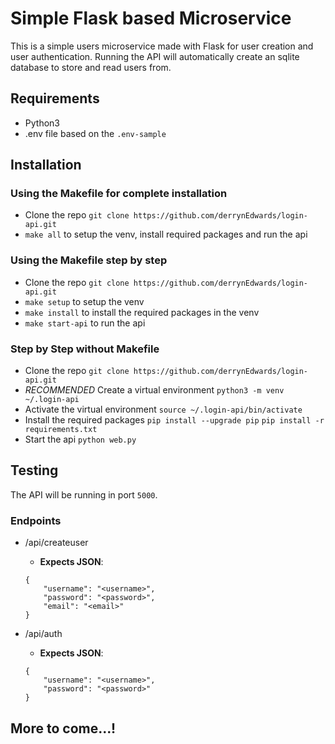 # Simple Flask based Microservice
This is a simple users microservice made with Flask for user creation and user authentication.
Running the API will automatically create an sqlite database to store and read users from.

## Requirements
- Python3
- .env file based on the `.env-sample`

## Installation

### Using the Makefile for complete installation
- Clone the repo `git clone https://github.com/derrynEdwards/login-api.git`
- `make all` to setup the venv, install required packages and run the api

### Using the Makefile step by step
- Clone the repo `git clone https://github.com/derrynEdwards/login-api.git`
- `make setup` to setup the venv
- `make install` to install the required packages in the venv
- `make start-api` to run the api

### Step by Step without Makefile
- Clone the repo `git clone https://github.com/derrynEdwards/login-api.git`
- *RECOMMENDED* Create a virtual environment `python3 -m venv ~/.login-api`
- Activate the virtual environment `source ~/.login-api/bin/activate`
- Install the required packages `pip install --upgrade pip` `pip install -r requirements.txt`
- Start the api `python web.py`

## Testing
The API will be running in port `5000`. 

### Endpoints
- /api/createuser
  - **Expects JSON**:
  
  ```
  {
      "username": "<username>",
      "password": "<password>",
      "email": "<email>"
  }
  ```

- /api/auth
  - **Expects JSON**:
  
  ```
  {
      "username": "<username>",
      "password": "<password>"
  }
  ```
## More to come...!